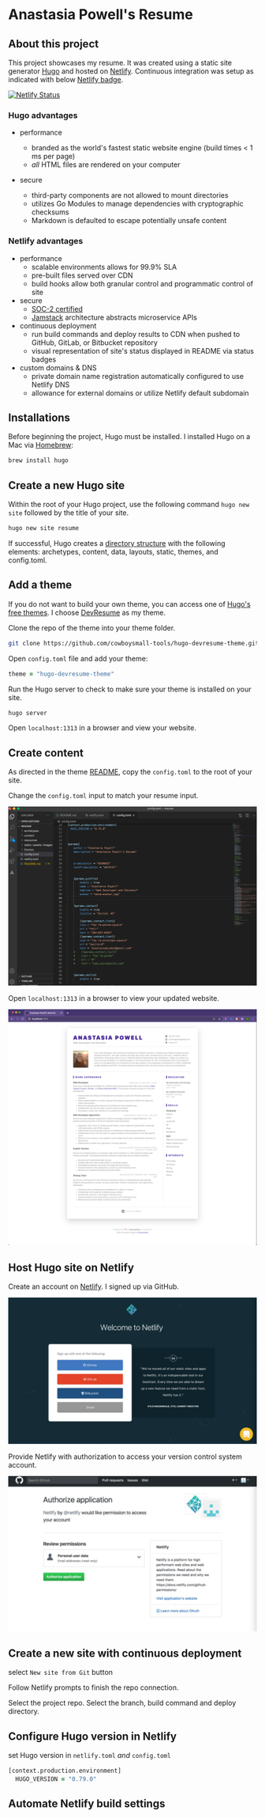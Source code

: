 # Anastasia Powell's Resume

## About this project

This project showcases my resume. It was created using a static site generator [Hugo](https://gohugo.io/about) and hosted on [Netlify](https://www.netlify.com/). Continuous integration was setup as indicated with below [Netlify badge](https://docs.netlify.com/monitor-sites/status-badges/).

[![Netlify Status](https://api.netlify.com/api/v1/badges/636d486d-dea1-494b-aba0-8500896d1d6f/deploy-status)](https://app.netlify.com/sites/anastasiacodes/deploys)

### Hugo advantages

* performance
  * branded as the world's fastest static website engine (build times < 1 ms per page)
  * *all* HTML files are rendered on your computer
  
* secure
  * third-party components are not allowed to mount directories
  * utilizes Go Modules to manage dependencies with cryptographic checksums
  * Markdown is defaulted to escape potentially unsafe content

### Netlify advantages

* performance
  * scalable environments allows for 99.9% SLA
  * pre-built files served over CDN
  * build hooks allow both granular control and programmatic control of site
* secure
  * [SOC-2 certified](https://www.imperva.com/learn/data-security/soc-2-compliance)
  * [Jamstack](https://jamstack.org/) architecture abstracts microservice APIs
* continuous deployment
  * run build commands and deploy results to CDN when pushed to GitHub, GitLab, or Bitbucket repository
  * visual representation of site's status displayed in README via status badges
* custom domains & DNS
  * private domain name registration automatically configured to use Netlify DNS
  * allowance for external domains or utilize Netlify default subdomain

## Installations

Before beginning the project, Hugo must be installed. I installed Hugo on a Mac via [Homebrew](https://brew.sh/):

```zsh
brew install hugo
```

## Create a new Hugo site

Within the root of your Hugo project, use the following command `hugo new site` followed by the title of your site.

```zsh
hugo new site resume
```

If successful, Hugo creates a [directory structure](https://gohugo.io/getting-started/directory-structure/) with the following elements: archetypes, content, data, layouts, static, themes, and config.toml.

## Add a theme

If you do not want to build your own theme, you can access one of [Hugo's free themes](https://themes.gohugo.io/). I choose [DevResume](https://themes.gohugo.io/hugo-devresume-theme/) as my theme.

Clone the repo of the theme into your theme folder.

```zsh
git clone https://github.com/cowboysmall-tools/hugo-devresume-theme.git 
```

Open `config.toml` file and add your theme:

```zsh
theme = "hugo-devresume-theme"
```

Run the Hugo server to check to make sure your theme is installed on your site.

```zsh
hugo server
```

Open `localhost:1313` in a browser and view your website.

## Create content

As directed in the theme [README](https://github.com/cowboysmall-tools/hugo-devresume-theme/blob/master/README.md), copy the `config.toml` to the root of your site.

Change the `config.toml` input to match your resume input.

![config.toml](static/assets/images/config.toml.png)

Open `localhost:1313` in a browser to view your updated website.

![localhost](static/assets/images/updatedlocalhost.png)

## Host Hugo site on Netlify

Create an account on [Netlify](https://app.netlify.com/signup). I signed up via GitHub. 

![Netlify signup](static/assets/images/netlify-signup.png)

Provide Netlify with authorization to access your version control system account.

![Netlify permissions](static/assets/images/netlify-permissions.png)

## Create a new site with continuous deployment

select `New site from Git` button

Follow Netlify prompts to finish the repo connection.

Select the project repo. Select the branch, build command and deploy directory.

## Configure Hugo version in Netlify

set Hugo version in `netlify.toml` *and* `config.toml`

```zsh
[context.production.environment]
  HUGO_VERSION = "0.79.0"
  ```

## Automate Netlify build settings

